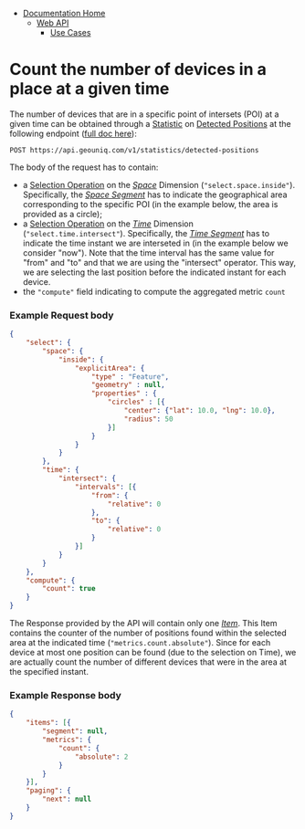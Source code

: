 * [Documentation Home](../../../README.md)
   * [Web API](../../index.md)
      * [Use Cases](../index.md)

# Count the number of devices in a place at a given time

The number of devices that are in a specific point of intersets (POI) at a given time can be obtained through a [Statistic](/api/concepts/statistics.md) on [Detected Positions](/api/reference/resources/platform-created/device-related/position.md) at the following endpoint ([full doc here](/api/reference/endpoints/statistics/detected-position.md)):

`POST https://api.geouniq.com/v1/statistics/detected-positions` 



The body of the request has to contain:
* a [Selection Operation](/api/concepts/resource-selection.md) on the [*Space*](/api/reference/dimensions/space.md) Dimension (`"select.space.inside"`).
Specifically, the [*Space Segment*](/api/reference/data-models/d-segment/space.md) has to indicate the geographical area corresponding to the specific POI (in the example below, the area is provided as a circle);
* a [Selection Operation](/api/concepts/resource-selection.md) on the [*Time*](/api/reference/dimensions/time.md) Dimension (`"select.time.intersect"`).
Specifically, the [*Time Segment*](/api/reference/data-models/d-segment/time.md) has to indicate the time instant we are interseted in (in the example below we consider "now").
Note that the time interval has the same value for "from" and "to" and that we are using the "intersect" operator. This way, we are selecting the last position before the indicated instant for each device.
* the `"compute"` field indicating to compute the aggregated metric `count`

### Example Request body

```json
{
	"select": {
		"space": {
			"inside": {
				"explicitArea": {
				    "type" : "Feature",
				    "geometry" : null,
				    "properties" : {
				        "circles" : [{
				            "center": {"lat": 10.0, "lng": 10.0},
				            "radius": 50
				        }]
				    }
				}
			}
		},
		"time": {
			"intersect": {
				"intervals": [{
				    "from": {
				        "relative": 0
				    },
				    "to": {
				        "relative": 0
				    }
				}]
			}
		}
	},
	"compute": {
		"count": true
	}
}
```

The Response provided by the API will contain only one [*Item*](/api/reference/general-aspects/pagination.md).
This Item contains the counter of the number of positions found within the selected area at the indicated time (`"metrics.count.absolute"`).
Since for each device at most one position can be found (due to the selection on Time), we are actually count the number of different devices that were in the area at the specified instant. 

### Example Response body

```json
{
	"items": [{
		"segment": null,
		"metrics": {
			"count": {
				"absolute": 2
			}
		} 
	}],
	"paging": {
		"next": null
	}
}
```
